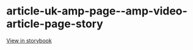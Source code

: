 # article-uk-amp-page--amp-video-article-page-story

[View in storybook](https://raw.githack.com/Independent-Digital-News-and-Media-Ltd/indy-pwamp-sb/PR-1774-sb/index.html?path=/story/article-uk-amp-page--amp-video-article-page-story)